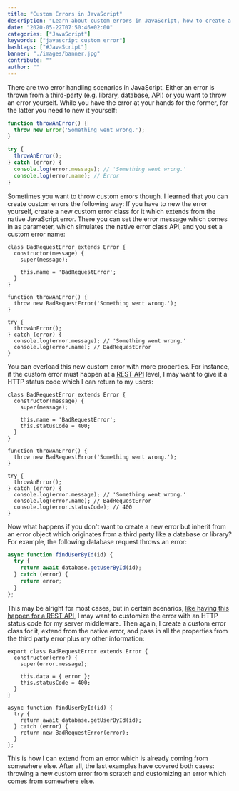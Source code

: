 ```yaml
---
title: "Custom Errors in JavaScript"
description: "Learn about custom errors in JavaScript, how to create a new custom error and how to extend errors from third party libraries and APIs ..."
date: "2020-05-22T07:50:46+02:00"
categories: ["JavaScript"]
keywords: ["javascript custom error"]
hashtags: ["#JavaScript"]
banner: "./images/banner.jpg"
contribute: ""
author: ""
---
```


<Sponsorship />

There are two error handling scenarios in JavaScript. Either an error is thrown from a third-party (e.g. library, database, API) or you want to throw an error yourself. While you have the error at your hands for the former, for the latter you need to new it yourself:

```javascript
function throwAnError() {
  throw new Error('Something went wrong.');
}

try {
  throwAnError();
} catch (error) {
  console.log(error.message); // 'Something went wrong.'
  console.log(error.name); // Error
}
```

Sometimes you want to throw custom errors though. I learned that you can create custom errors the following way: If you have to new the error yourself, create a new custom error class for it which extends from the native JavaScript error. There you can set the error message which comes in as parameter, which simulates the native error class API, and you set a custom error name:

```javascript{1-7,10,17}
class BadRequestError extends Error {
  constructor(message) {
    super(message);

    this.name = 'BadRequestError';
  }
}

function throwAnError() {
  throw new BadRequestError('Something went wrong.');
}

try {
  throwAnError();
} catch (error) {
  console.log(error.message); // 'Something went wrong.'
  console.log(error.name); // BadRequestError
}
```

You can overload this new custom error with more properties. For instance, if the custom error must happen at a [REST API](https://www.robinwieruch.de/node-express-server-rest-api) level, I may want to give it a HTTP status code which I can return to my users:

```javascript{6,19}
class BadRequestError extends Error {
  constructor(message) {
    super(message);

    this.name = 'BadRequestError';
    this.statusCode = 400;
  }
}

function throwAnError() {
  throw new BadRequestError('Something went wrong.');
}

try {
  throwAnError();
} catch (error) {
  console.log(error.message); // 'Something went wrong.'
  console.log(error.name); // BadRequestError
  console.log(error.statusCode); // 400
}
```

Now what happens if you don't want to create a new error but inherit from an error object which originates from a third party like a database or library? For example, the following database request throws an error:

```javascript
async function findUserById(id) {
  try {
    return await database.getUserById(id);
  } catch (error) {
    return error;
  }
};
```

This may be alright for most cases, but in certain scenarios, [like having this happen for a REST API](/node-express-error-handling), I may want to customize the error with an HTTP status code for my server middleware. Then again, I create a custom error class for it, extend from the native error, and pass in all the properties from the third party error plus my other information:

```javascript{1-8,14}
export class BadRequestError extends Error {
  constructor(error) {
    super(error.message);

    this.data = { error };
    this.statusCode = 400;
  }
}

async function findUserById(id) {
  try {
    return await database.getUserById(id);
  } catch (error) {
    return new BadRequestError(error);
  }
};
```

This is how I can extend from an error which is already coming from somewhere else. After all, the last examples have covered both cases: throwing a new custom error from scratch and customizing an error which comes from somewhere else.


